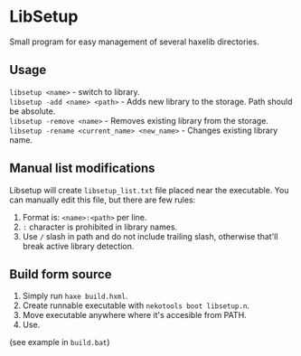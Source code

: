 # LibSetup
Small program for easy management of several haxelib directories.

## Usage
`libsetup <name>` - switch to library.  
`libsetup -add <name> <path>` - Adds new library to the storage. Path should be absolute.  
`libsetup -remove <name>` - Removes existing library from the storage.  
`libsetup -rename <current_name> <new_name>` - Changes existing library name.

## Manual list modifications
Libsetup will create `libsetup_list.txt` file placed near the executable. You can manually edit this file, but there are few rules:

1. Format is: `<name>:<path>` per line.
2. `:` character is prohibited in library names.
3. Use `/` slash in path and do not include trailing slash, otherwise that'll break active library detection.

## Build form source
1. Simply run `haxe build.hxml`.
2. Create runnable executable with `nekotools boot libsetup.n`.
3. Move executable anywhere where it's accesible from PATH.
4. Use.

(see example in `build.bat`)